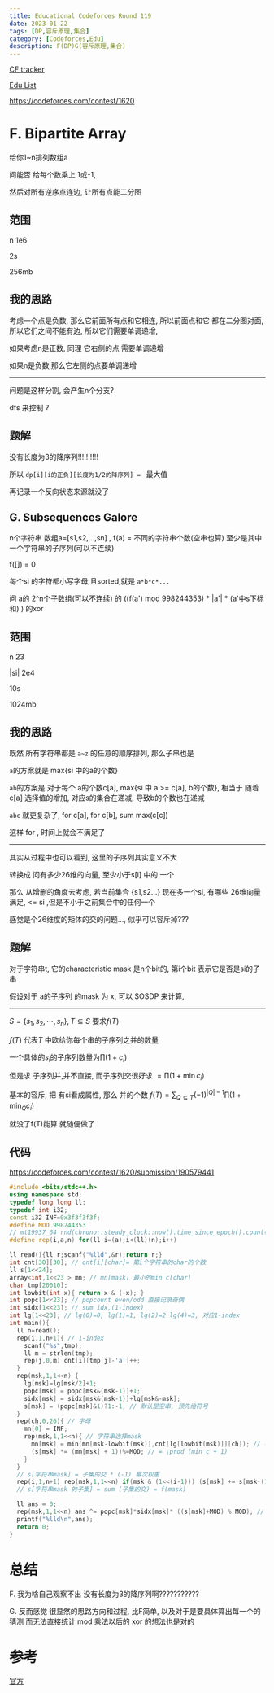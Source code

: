 ```yaml
---
title: Educational Codeforces Round 119
date: 2023-01-22
tags: [DP,容斥原理,集合]
category: [Codeforces,Edu]
description: F(DP)G(容斥原理,集合)
---
```


[CF tracker](https://cftracker.netlify.app/contests)

[Edu List](https://codeforces.com/blog/entry/51208)

https://codeforces.com/contest/1620

# F. Bipartite Array

给你1~n排列数组a

问能否 给每个数乘上 1或-1,

然后对所有逆序点连边, 让所有点能二分图

## 范围

n 1e6

2s

256mb

## 我的思路

考虑一个点是负数, 那么它前面所有点和它相连, 所以前面点和它 都在二分图对面, 所以它们之间不能有边, 所以它们需要单调递增,

如果考虑n是正数, 同理 它右侧的点 需要单调递增

如果n是负数,那么它左侧的点要单调递增

---

问题是这样分割, 会产生n个分支?

dfs 来控制 ?

<!--more-->

## 题解

没有长度为3的降序列!!!!!!!!!!

所以 `dp[i][i的正负][长度为1/2的降序列] = ` 最大值

再记录一个反向状态来源就没了

## G. Subsequences Galore

n个字符串 数组a=[s1,s2,...,sn] , f(a) = 不同的字符串个数(空串也算) 至少是其中一个字符串的子序列(可以不连续)

f([]) = 0

每个si 的字符都小写字母,且sorted,就是 `a*b*c*...`

问 a的 2^n个子数组(可以不连续) 的 ((f(a') mod 998244353) * |a'| * (a'中s下标和) ) 的xor

## 范围

n 23

|si| 2e4

10s

1024mb

## 我的思路

既然 所有字符串都是 `a~z` 的任意的顺序排列, 那么子串也是

`a`的方案就是 max{si 中的a的个数}

`ab`的方案是 对于每个 a的个数c[a], max{si 中 a >= c[a], b的个数}, 相当于 随着c[a] 选择值的增加, 对应s的集合在递减, 导致b的个数也在递减

`abc` 就更复杂了, for c[a], for c[b], sum max(c[c])

这样 for , 时间上就会不满足了

---

其实从过程中也可以看到, 这里的子序列其实意义不大

转换成 问有多少26维的向量, 至少小于s[i] 中的 一个

那么 从增删的角度去考虑, 若当前集合 {s1,s2...} 现在多一个si, 有哪些 26维向量满足, <= si ,但是不小于之前集合中的任何一个

感觉是个26维度的矩体的交的问题..., 似乎可以容斥掉???

## 题解

对于字符串t, 它的characteristic mask 是n个bit的, 第i个bit 表示它是否是si的子串

假设对于 a的子序列 的mask 为 x, 可以 SOSDP 来计算,

---

$S=\lbrace s_1,s_2,\cdots,s_n \rbrace, T \subseteq S$ 要求$f(T)$

$f(T)$ 代表$T$ 中欧给你每个串的子序列之并的数量

一个具体的$s_i$的子序列数量为$\prod (1+c_i)$

但是求 子序列并,并不直接, 而子序列交很好求 $=\prod (1+\min c_i)$

基本的容斥, 把 有si看成属性, 那么 并的个数 $f(T) = \sum_{Q\subseteq T} (-1)^{|Q|-1} \prod (1+\min_Q c_i)$

就没了f(T)能算 就随便做了

## 代码

https://codeforces.com/contest/1620/submission/190579441

```cpp
#include <bits/stdc++.h>
using namespace std;
typedef long long ll;
typedef int i32;
const i32 INF=0x3f3f3f3f;
#define MOD 998244353
// mt19937_64 rnd(chrono::steady_clock::now().time_since_epoch().count()); // usage rnd()
#define rep(i,a,n) for(ll i=(a);i<(ll)(n);i++)

ll read(){ll r;scanf("%lld",&r);return r;}
int cnt[30][30]; // cnt[i][char]= 第i个字符串的char的个数
ll s[1<<24];
array<int,1<<23 > mn; // mn[mask] 最小的min c[char]
char tmp[20010];
int lowbit(int x){ return x & (-x); }
int popc[1<<23]; // popcount even/odd 直接记录奇偶
int sidx[1<<23]; // sum idx,(1-index)
int lg[1<<23]; // lg(0)=0, lg(1)=1, lg(2)=2 lg(4)=3, 对应1-index
int main(){
  ll n=read();
  rep(i,1,n+1){ // 1-index
    scanf("%s",tmp);
    ll m = strlen(tmp);
    rep(j,0,m) cnt[i][tmp[j]-'a']++;
  }
  rep(msk,1,1<<n) {
    lg[msk]=lg[msk/2]+1;
    popc[msk] = popc[msk&(msk-1)]+1;
    sidx[msk] = sidx[msk&(msk-1)]+lg[msk&-msk];
    s[msk] = (popc[msk]&1)?1:-1; // 默认是空串, 预先给符号
  }
  rep(ch,0,26){ // 字母
    mn[0] = INF;
    rep(msk,1,1<<n){ // 字符串选择mask
      mn[msk] = min(mn[msk-lowbit(msk)],cnt[lg[lowbit(msk)]][ch]); // 字母ch 在字符串msk下的交的最大值
      (s[msk] *= (mn[msk] + 1))%=MOD; // = \prod (min c + 1)
    }
  }
  // s[字符串mask] = 子集的交 * (-1) 幂次权重
  rep(i,1,n+1) rep(msk,1,1<<n) if(msk & (1<<(i-1))) (s[msk] += s[msk-(1<<(i-1))])%=MOD; // 子集汇总
  // s[字符串mask 的子集] = sum (子集的交) = f(mask)

  ll ans = 0;
  rep(msk,1,1<<n) ans ^= popc[msk]*sidx[msk]* ((s[msk]+MOD) % MOD); // s[]可能是负值
  printf("%lld\n",ans);
  return 0;
}
```

# 总结

F. 我为啥自己观察不出 没有长度为3的降序列啊???????????

G. 反而感觉 很显然的思路方向和过程, 比F简单, 以及对于是要具体算出每一个的猜测 而无法直接统计 mod 乘法以后的 xor 的想法也是对的

# 参考

[官方](https://codeforces.com/blog/entry/98061)

